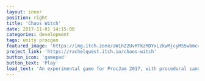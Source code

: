 ```yaml
---
layout: inner
position: right
title: 'Chaos Witch'
date: 2017-11-01 14:15:00
categories: development
tags: unity procgen
featured_image: 'https://img.itch.zone/aW1hZ2UvMTkzMDYxLzkwMjcyMS5wbmc=/original/SL4t9V.png'
project_link: 'https://rachelquest.itch.io/chaos-witch'
button_icon: 'gamepad'
button_text: 'Play'
lead_text: 'An experimental game for ProcJam 2017, with procedural sandbox/card mechanics'
---
```

